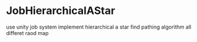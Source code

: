 # JobHierarchicalAStar
use unity job system implement hierarchical a star find pathing algorithm all differet raod map
